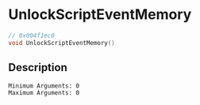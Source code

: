# UnlockScriptEventMemory
```c
// 0x004f1ec0
void UnlockScriptEventMemory()
```
## Description
```
Minimum Arguments: 0
Maximum Arguments: 0
```
